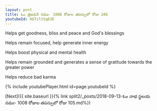 ```yaml
---
layout: post
title: ఓం త్రిజడినే నమః- 1008 రోజుల తపస్సులో రోజు 106
youtubeId: HGTzltSq63E
---
```

 
 
Helps get goodness, bliss and peace and God's blessings
 
Helps remain focused, help generate inner energy 
 
Helps boost physical and mental health 
 
Helps remain grounded and generates a sense of gratitude towards the greater power 
 
Helps reduce bad karma
 
 
 
 


{% include youtubePlayer.html id=page.youtubeId %}
 
[Next]({{ site.baseurl }}{% link  split2/_posts/2018-09-13-ఓం నాభ స్థలయ నమః- 1008 రోజుల తపస్సులో రోజు 105.md%})
 
